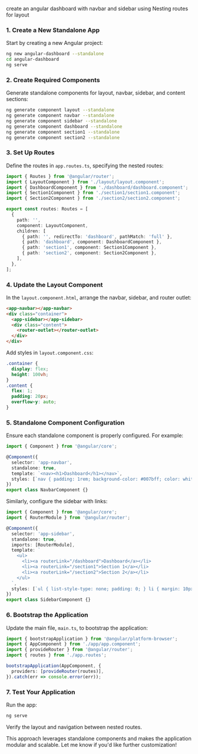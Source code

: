 create an angular dashboard with navbar and sidebar using Nesting routes for layout

### 1. **Create a New Standalone App**
   Start by creating a new Angular project:
   ```bash
   ng new angular-dashboard --standalone
   cd angular-dashboard
   ng serve
   ```

### 2. **Create Required Components**
   Generate standalone components for layout, navbar, sidebar, and content sections:
   ```bash
   ng generate component layout --standalone
   ng generate component navbar --standalone
   ng generate component sidebar --standalone
   ng generate component dashboard --standalone
   ng generate component section1 --standalone
   ng generate component section2 --standalone
   ```

### 3. **Set Up Routes**
   Define the routes in `app.routes.ts`, specifying the nested routes:
   ```typescript
   import { Routes } from '@angular/router';
   import { LayoutComponent } from './layout/layout.component';
   import { DashboardComponent } from './dashboard/dashboard.component';
   import { Section1Component } from './section1/section1.component';
   import { Section2Component } from './section2/section2.component';

   export const routes: Routes = [
     {
       path: '',
       component: LayoutComponent,
       children: [
         { path: '', redirectTo: 'dashboard', pathMatch: 'full' },
         { path: 'dashboard', component: DashboardComponent },
         { path: 'section1', component: Section1Component },
         { path: 'section2', component: Section2Component },
       ],
     },
   ];
   ```

### 4. **Update the Layout Component**
   In the `layout.component.html`, arrange the navbar, sidebar, and router outlet:
   ```html
   <app-navbar></app-navbar>
   <div class="container">
     <app-sidebar></app-sidebar>
     <div class="content">
       <router-outlet></router-outlet>
     </div>
   </div>
   ```

   Add styles in `layout.component.css`:
   ```css
   .container {
     display: flex;
     height: 100vh;
   }
   .content {
     flex: 1;
     padding: 20px;
     overflow-y: auto;
   }
   ```

### 5. **Standalone Component Configuration**
   Ensure each standalone component is properly configured. For example:
   ```typescript
   import { Component } from '@angular/core';

   @Component({
     selector: 'app-navbar',
     standalone: true,
     template: `<nav><h1>Dashboard</h1></nav>`,
     styles: [`nav { padding: 1rem; background-color: #007bff; color: white; }`],
   })
   export class NavbarComponent {}
   ```

   Similarly, configure the sidebar with links:
   ```typescript
   import { Component } from '@angular/core';
   import { RouterModule } from '@angular/router';

   @Component({
     selector: 'app-sidebar',
     standalone: true,
     imports: [RouterModule],
     template: `
       <ul>
         <li><a routerLink="/dashboard">Dashboard</a></li>
         <li><a routerLink="/section1">Section 1</a></li>
         <li><a routerLink="/section2">Section 2</a></li>
       </ul>
     `,
     styles: [`ul { list-style-type: none; padding: 0; } li { margin: 10px 0; }`],
   })
   export class SidebarComponent {}
   ```

### 6. **Bootstrap the Application**
   Update the main file, `main.ts`, to bootstrap the application:
   ```typescript
   import { bootstrapApplication } from '@angular/platform-browser';
   import { AppComponent } from './app/app.component';
   import { provideRouter } from '@angular/router';
   import { routes } from './app.routes';

   bootstrapApplication(AppComponent, {
     providers: [provideRouter(routes)],
   }).catch(err => console.error(err));
   ```

### 7. **Test Your Application**
   Run the app:
   ```bash
   ng serve
   ```
   Verify the layout and navigation between nested routes.

This approach leverages standalone components and makes the application modular and scalable. Let me know if you'd like further customization!
